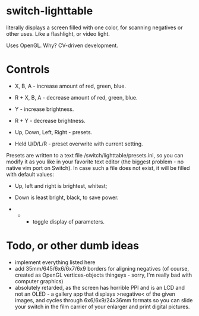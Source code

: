 # switch-lighttable
literally displays a screen filled with one color, for scanning negatives or other uses. Like a flashlight, or video light.

Uses OpenGL. Why? CV-driven development.

# Controls

* X, B, A - increase amount of red, green, blue.
* R + X, B, A - decrease amount of red, green, blue.
* Y - increase brightness.
* R + Y - decrease brightness.

* Up, Down, Left, Right - presets. 
* Held U/D/L/R - preset overwrite with current setting.

Presets are written to a text file /switch/lighttable/presets.ini, so you can modify it as you like in your favorite text editor (the biggest problem - no native vim port on Switch). In case such a file does not exist, it will be filled with default values:
* Up, left and right is brightest, whitest; 
* Down is least bright, black, to save power.

* + - toggle display of parameters.

# Todo, or other dumb ideas

* implement everything listed here
* add 35mm/645/6x6/6x7/6x9 borders for aligning negatives (of course, created as OpenGL vertices-objects thingeys - sorry, I'm really bad with computer graphics)
* absolutely retarded, as the screen has horrible PPI and is an LCD and not an OLED - a gallery app that displays >negative< of the given images, and cycles through 6x6/6x9/24x36mm formats so you can slide your switch in the film carrier of your enlarger and print digital pictures.